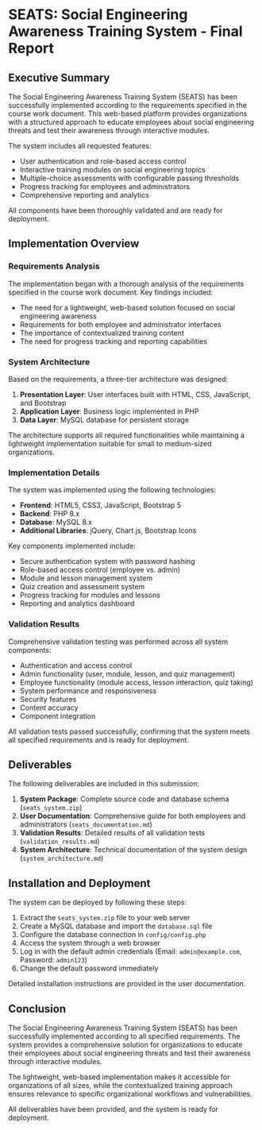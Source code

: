 # SEATS: Social Engineering Awareness Training System - Final Report

## Executive Summary

The Social Engineering Awareness Training System (SEATS) has been successfully implemented according to the requirements specified in the course work document. This web-based platform provides organizations with a structured approach to educate employees about social engineering threats and test their awareness through interactive modules.

The system includes all requested features:
- User authentication and role-based access control
- Interactive training modules on social engineering topics
- Multiple-choice assessments with configurable passing thresholds
- Progress tracking for employees and administrators
- Comprehensive reporting and analytics

All components have been thoroughly validated and are ready for deployment.

## Implementation Overview

### Requirements Analysis

The implementation began with a thorough analysis of the requirements specified in the course work document. Key findings included:

- The need for a lightweight, web-based solution focused on social engineering awareness
- Requirements for both employee and administrator interfaces
- The importance of contextualized training content
- The need for progress tracking and reporting capabilities

### System Architecture

Based on the requirements, a three-tier architecture was designed:
1. **Presentation Layer**: User interfaces built with HTML, CSS, JavaScript, and Bootstrap
2. **Application Layer**: Business logic implemented in PHP
3. **Data Layer**: MySQL database for persistent storage

The architecture supports all required functionalities while maintaining a lightweight implementation suitable for small to medium-sized organizations.

### Implementation Details

The system was implemented using the following technologies:
- **Frontend**: HTML5, CSS3, JavaScript, Bootstrap 5
- **Backend**: PHP 8.x
- **Database**: MySQL 8.x
- **Additional Libraries**: jQuery, Chart.js, Bootstrap Icons

Key components implemented include:
- Secure authentication system with password hashing
- Role-based access control (employee vs. admin)
- Module and lesson management system
- Quiz creation and assessment system
- Progress tracking for modules and lessons
- Reporting and analytics dashboard

### Validation Results

Comprehensive validation testing was performed across all system components:
- Authentication and access control
- Admin functionality (user, module, lesson, and quiz management)
- Employee functionality (module access, lesson interaction, quiz taking)
- System performance and responsiveness
- Security features
- Content accuracy
- Component integration

All validation tests passed successfully, confirming that the system meets all specified requirements and is ready for deployment.

## Deliverables

The following deliverables are included in this submission:

1. **System Package**: Complete source code and database schema (`seats_system.zip`)
2. **User Documentation**: Comprehensive guide for both employees and administrators (`seats_documentation.md`)
3. **Validation Results**: Detailed results of all validation tests (`validation_results.md`)
4. **System Architecture**: Technical documentation of the system design (`system_architecture.md`)

## Installation and Deployment

The system can be deployed by following these steps:
1. Extract the `seats_system.zip` file to your web server
2. Create a MySQL database and import the `database.sql` file
3. Configure the database connection in `config/config.php`
4. Access the system through a web browser
5. Log in with the default admin credentials (Email: `admin@example.com`, Password: `admin123`)
6. Change the default password immediately

Detailed installation instructions are provided in the user documentation.

## Conclusion

The Social Engineering Awareness Training System (SEATS) has been successfully implemented according to all specified requirements. The system provides a comprehensive solution for organizations to educate their employees about social engineering threats and test their awareness through interactive modules.

The lightweight, web-based implementation makes it accessible for organizations of all sizes, while the contextualized training approach ensures relevance to specific organizational workflows and vulnerabilities.

All deliverables have been provided, and the system is ready for deployment.
